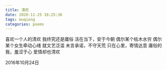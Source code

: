 ```yaml
---
title: 清欢
date: 2020-11-25 16:25:36
tags: muqiong
categories: poems
---
```

喜欢一个人的清欢
我终究还是庸俗
活在当下，安于今朝
偶尔某个枯木水穷
偶尔某个女生牵动心绪
就文艺泛滥
未言承诺，不守天荒
只在心里，寄情达意
庸俗的我，羞涩于心
爱情却也清欢

2016年10月24日
